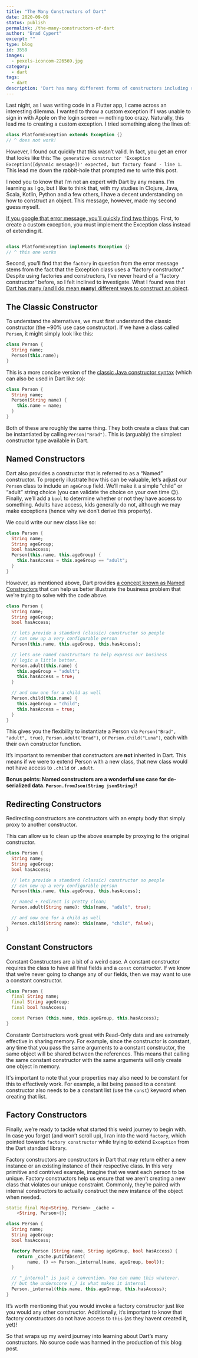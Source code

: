 ```yaml
---
title: "The Many Constructors of Dart"
date: 2020-09-09
status: publish
permalink: /the-many-constructors-of-dart
author: "Brad Cypert"
excerpt: ""
type: blog
id: 3559
images:
  - pexels-iconcom-226569.jpg
category:
  - dart
tags:
  - dart
description: 'Dart has many different forms of constructors including redirecting constructors, factory constructors, constant constructors and more!'
---
```


Last night, as I was writing code in a Flutter app, I came across an interesting dilemma. I wanted to throw a custom exception if I was unable to sign in with Apple on the login screen — nothing too crazy. Naturally, this lead me to creating a custom exception. I tried something along the lines of:

```dart
class PlatformException extends Exception {}
// ^ does not work!
```

However, I found out quickly that this wasn’t valid. In fact, you get an error that looks like this: `The generative constructor 'Exception Exception([dynamic message])' expected, but factory found - line 1`. This lead me down the rabbit-hole that prompted me to write this post.

I need you to know that I’m not an expert with Dart by any means. I’m learning as I go, but I like to think that, with my studies in Clojure, Java, Scala, Kotlin, Python and a few others, I have a decent understanding on how to construct an object. This message, however, made my second guess myself.

[If you google that error message, you’ll quickly find two things](https://github.com/dart-lang/sdk/issues/25874). First, to create a custom exception, you must implement the Exception class instead of extending it.

```dart

class PlatformException implements Exception {}
// ^ this one works

```

Second, you’ll find that the `factory` in question from the error message stems from the fact that the Exception class uses a “factory constructor.” Despite using factories and constructors, I’ve never heard of a “factory constructor” before, so I felt inclined to investigate. What I found was that [Dart has many (and I do mean **many**) different ways to construct an object](https://dart.dev/guides/language/language-tour#constructors).

## The Classic Constructor

To understand the alternatives, we must first understand the classic constructor (the ~90% use case constructor). If we have a class called `Person`, it might simply look like this:

```dart
class Person {
  String name;
  Person(this.name);
}
```

This is a more concise version of the [classic Java constructor syntax](https://docs.oracle.com/javase/tutorial/java/javaOO/constructors.html) (which can also be used in Dart like so):

```dart
class Person {
  String name;
  Person(String name) {
    this.name = name;
  }
}
```

Both of these are roughly the same thing. They both create a class that can be instantiated by calling `Person("Brad")`. This is (arguably) the simplest constructor type available in Dart.

## Named Constructors

Dart also provides a constructor that is referred to as a “Named” constructor. To properly illustrate how this can be valuable, let’s adjust our `Person` class to include an `ageGroup` field. We’ll make it a simple “child” or “adult” string choice (you can validate the choice on your own time 😉). Finally, we’ll add a `bool` to determine whether or not they have access to something. Adults have access, kids generally do not, although we may make exceptions (hence why we don’t derive this property).

We could write our new class like so:

```dart
class Person {
  String name;
  String ageGroup;
  bool hasAccess;
  Person(this.name, this.ageGroup) {
    this.hasAccess = this.ageGroup == "adult";
  }
}
```

However, as mentioned above, Dart provides [a concept known as Named Constructors](https://sites.google.com/site/dartlangexamples/learn/class/constructors/named-constructor) that can help us better illustrate the business problem that we’re trying to solve with the code above.

```dart
class Person {
  String name;
  String ageGroup;
  bool hasAccess;

  // lets provide a standard (classic) constructor so people
  // can new up a very configurable person
  Person(this.name, this.ageGroup, this.hasAccess);

  // lets use named constructors to help express our business
  // logic a little better.
  Person.adult(this.name) {
    this.ageGroup = "adult";
    this.hasAccess = true;
  }

  // and now one for a child as well
  Person.child(this.name) {
    this.ageGroup = "child";
    this.hasAccess = true;
  }
}

```

This gives you the flexibility to instantiate a Person via `Person("Brad", "adult", true)`, `Person.adult("Brad")`, or `Person.child("Luna")`, each with their own constructor function.

It’s important to remember that constructors are **not** inherited in Dart. This means if we were to extend Person with a new class, that new class would not have access to `.child` or `.adult`.

**Bonus points: Named constructors are a wonderful use case for de-serialized data. `Person.fromJson(String jsonString)`!**

## Redirecting Constructors

Redirecting constructors are constructors with an empty body that simply proxy to another constructor.

This can allow us to clean up the above example by proxying to the original constructor.

```dart
class Person {
  String name;
  String ageGroup;
  bool hasAccess;

  // lets provide a standard (classic) constructor so people
  // can new up a very configurable person
  Person(this.name, this.ageGroup, this.hasAccess);

  // named + redirect is pretty clean;
  Person.adult(String name): this(name, "adult", true);

  // and now one for a child as well
  Person.child(String name): this(name, "child", false);
}
```

## Constant Constructors

Constant Constructors are a bit of a weird case. A constant constructor requires the class to have all final fields and a `const` constructor. If we know that we’re never going to change any of our fields, then we may want to use a constant constructor.

```dart
class Person {
  final String name;
  final String ageGroup;
  final bool hasAccess;

  const Person (this.name, this.ageGroup, this.hasAccess);
}
```

Constantr Contstructors work great with Read-Only data and are extremely effective in sharing memory. For example, since the constructor is constant, any time that you pass the same arguments to a constant constructor, the same object will be shared between the references. This means that calling the same constant constructor with the same arguments will only create one object in memory.

It's important to note that your properties may also need to be constant for this to effectively work. For example, a list being passed to a constant constructor also needs to be a constant list (use the `const`) keyword when creating that list.

## Factory Constructors

Finally, we’re ready to tackle what started this weird journey to begin with. In case you forgot (and won’t scroll up), I ran into the word `factory`, which pointed towards `factory constructor` while trying to extend `Exception` from the Dart standard library.

Factory constructors are constructors in Dart that may return either a new instance or an existing instance of their respective class. In this very primitive and contrived example, imagine that we want each person to be unique. Factory constructors help us ensure that we aren’t creating a new class that violates our unique constraint. Commonly, they’re paired with internal constructors to actually construct the new instance of the object when needed.

```dart
static final Map<String, Person> _cache =
    <String, Person>{};

class Person {
  String name;
  String ageGroup;
  bool hasAccess;

  factory Person (String name, String ageGroup, bool hasAccess) {
    return _cache.putIfAbsent(
        name, () => Person._internal(name, ageGroup, bool));
  }

  // "_internal" is just a convention. You can name this whatever.
  // but the underscore (_) is what makes it internal
  Person._internal(this.name, this.ageGroup, this.hasAccess);
}
```

It’s worth mentioning that you would invoke a factory constructor just like you would any other constructor. Additionally, it’s important to know that factory constructors do not have access to `this` (as they havent created it, yet)!

So that wraps up my weird journey into learning about Dart’s many constructors. No source code was harmed in the production of this blog post.
